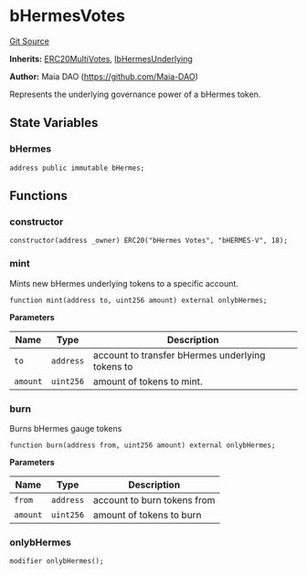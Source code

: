 # bHermesVotes
[Git Source](https://github.com/Maia-DAO/test-env-V2/blob/84b5f9e8695c91ddb02f27bb3dfb1c652f55ced4/hermes/tokens/bHermesVotes.sol)

**Inherits:**
[ERC20MultiVotes](/erc-20/ERC20MultiVotes.sol/abstract.ERC20MultiVotes.md), [IbHermesUnderlying](/hermes/interfaces/IbHermesUnderlying.sol/interface.IbHermesUnderlying.md)

**Author:**
Maia DAO (https://github.com/Maia-DAO)

Represents the underlying governance power of a bHermes token.


## State Variables
### bHermes



```solidity
address public immutable bHermes;
```


## Functions
### constructor


```solidity
constructor(address _owner) ERC20("bHermes Votes", "bHERMES-V", 18);
```

### mint

Mints new bHermes underlying tokens to a specific account.


```solidity
function mint(address to, uint256 amount) external onlybHermes;
```
**Parameters**

|Name|Type|Description|
|----|----|-----------|
|`to`|`address`|account to transfer bHermes underlying tokens to|
|`amount`|`uint256`|amount of tokens to mint.|


### burn

Burns bHermes gauge tokens


```solidity
function burn(address from, uint256 amount) external onlybHermes;
```
**Parameters**

|Name|Type|Description|
|----|----|-----------|
|`from`|`address`|account to burn tokens from|
|`amount`|`uint256`|amount of tokens to burn|


### onlybHermes


```solidity
modifier onlybHermes();
```

